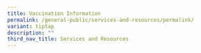```yaml
---
title: Vaccination Information
permalink: /general-public/services-and-resources/permalink/
variant: tiptap
description: ""
third_nav_title: Services and Resources
---
```


